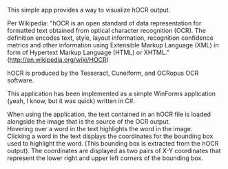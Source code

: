 This simple app provides a way to visualize hOCR output.

Per Wikipedia: "hOCR is an open standard of data representation for 
formatted text obtained from optical character recognition (OCR). 
The definition encodes text, style, layout information, recognition 
confidence metrics and other information using Extensible Markup 
Language (XML) in form of Hypertext Markup Language (HTML) or XHTML."
(http://en.wikipedia.org/wiki/HOCR)

hOCR is produced by the Tesseract, Cuneiform, and OCRopus OCR
software.

This application has been implemented as a simple WinForms application 
(yeah, I know, but it was quick) written in C#.

When using the application, the text contained in an hOCR file is 
loaded alongside the image that is the source of the OCR output.  
Hovering over a word in the text highlights the word in the image.  
Clicking a word in the text displays the coordinates for the bounding 
box used to highlight the word.  (This bounding box is extracted from
the hOCR output).  The coordinates are displayed as two pairs of X-Y 
coordinates that represent the lower right and upper left corners of 
the bounding box.

